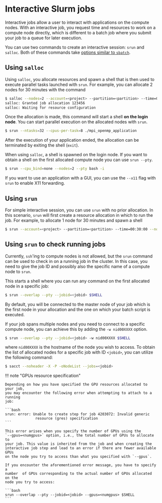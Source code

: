 # Interactive Slurm jobs

[sbatch-options]: ../../runjobs/scheduled-jobs/batch-job.md#common-slurm-options

Interactive jobs allow a user to interact with applications on the compute
nodes. With an interactive job, you request time and resources to work on a
compute node directly, which is different to a batch job where you submit your
job to a queue for later execution.

You can use two commands to create an interactive session: `srun` and `salloc`.
Both of these commands take [options similar to `sbatch`][sbatch-options].

## Using `salloc`

Using `salloc`, you allocate resources and spawn a shell that is then used to
execute parallel tasks launched with `srun`. For example, you can allocate 2
nodes for 30 minutes with the command

```bash
$ salloc --nodes=2 --account=<project> --partition=<partition> --time=00:30:00
salloc: Granted job allocation 123456
salloc: Waiting for resource configuration
```

Once the allocation is made, this command will start a shell **on the login
node**. You can start parallel execution on the allocated nodes with `srun`.

```bash
$ srun --ntasks=32 --cpus-per-task=8 ./mpi_openmp_application
```

After the execution of your application ended, the allocation can be terminated
by exiting the shell (`exit`).

When using `salloc`, a shell is spawned on the login node. If you want to
obtain a shell on the first allocated compute node you can use `srun --pty`.

```bash
$ srun --cpu_bind=none --nodes=2 --pty bash -i
```

If you want to use an application with a GUI, you can use the `--x11` flag with
`srun` to enable X11 forwarding.

## Using `srun`

For simple interactive session, you can use `srun` with no prior allocation. In
this scenario, `srun` will first create a resource allocation in which to run
the job. For example, to allocate 1 node for 30 minutes and spawn a shell

```bash
$ srun --account=<project> --partition=<partition> --time=00:30:00 --nodes=1 --pty bash
```

## Using `srun` to check running jobs

Currently, `ssh`'ing to compute nodes is not allowed, but the `srun` command can
be used to check in on a running job in the cluster. In this case, you need to
give the job ID and possibly also the specific name of a compute node to `srun`.

This starts a shell where you can run any command on the first allocated node
in a specific job:

```bash
$ srun --overlap --pty --jobid=<jobid> $SHELL
```

By default, you will be connected to the master node of your job which is the 
first node in your allocation and the one on which your batch script is executed. 

If your job spans multiple nodes and you need to connect to a specific compute node,
you can achieve this by adding the `-w nid00XXXX` option.

```bash
$ srun --overlap --pty --jobid=<jobid> -w nid00XXXX $SHELL
```

where `nid00XXXX` is the hostname of the node you wish to access. To obtain the
list of allocated nodes for a specific job with ID `<jobid>`, you can utilize 
the following command:

```bash
$ sacct --noheader -X -P -oNodeList --jobs=<jobid>
```

!!! note "GPUs resource specification"

    Depending on how you have specified the GPU resources allocated to your job, 
    you may encounter the following error when attempting to attach to a running
    job:

    ```bash
    srun: error: Unable to create step for job 4203072: Invalid generic 
                  resource (gres) specification
    ```

    This error arises when you specify the number of GPUs using the
    `--gpus=<numgpus>` option, i.e., the total number of GPUs to allocate to
    your job. This value is inherited from the job and when creating the 
    interactive job step and lead to an error if there are fewer available GPUs
    on the node you try to access than what you specified with `--gpus`.

    If you encounter the aforementioned error message, you have to specify a
    number  of GPUs corresponding to the actual number of GPUs allocated on the
    node you try to access:
    
    ```bash
    srun --overlap --pty --jobid=<jobid> --gpus=<numgpus> $SHELL
    ```

